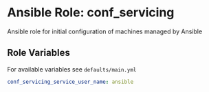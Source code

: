 # Ansible Role: conf_servicing

Ansible role for initial configuration of machines managed by Ansible

## Role Variables

For available variables see `defaults/main.yml`
```yaml
conf_servicing_service_user_name: ansible
```
